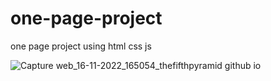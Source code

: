 # one-page-project
one page project using html  css js

![Capture web_16-11-2022_165054_thefifthpyramid github io](https://user-images.githubusercontent.com/90498563/202232701-8de1fe75-c4bd-485d-9052-1cf98aa23320.jpeg)
